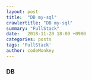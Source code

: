 ```yaml
---
layout: post
title:  "DB my-sql"
crawlertitle: "DB my-sql"
summary: "FullStack"
date:   2018-11-20 18:00 +0900
categories: posts
tags: 'FullStack'
author: codeMonkey
---
```


### DB



